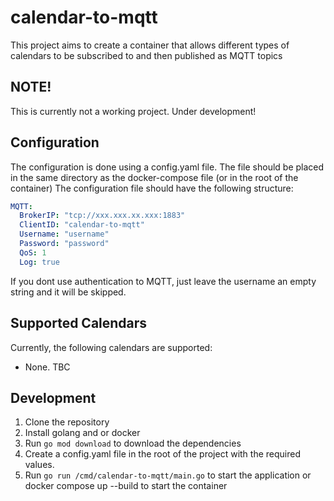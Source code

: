 # calendar-to-mqtt
This project aims to create a container that allows different types of calendars to be subscribed to and then published as MQTT topics

## NOTE!
This is currently not a working project. Under development!

## Configuration
The configuration is done using a config.yaml file.
The file should be placed in the same directory as the docker-compose file (or in the root of the container)
The configuration file should have the following structure:
```yaml
MQTT:
  BrokerIP: "tcp://xxx.xxx.xx.xxx:1883"
  ClientID: "calendar-to-mqtt"
  Username: "username"
  Password: "password"
  QoS: 1
  Log: true
```
If you dont use authentication to MQTT, just leave the username an empty string and it will be skipped.

## Supported Calendars
Currently, the following calendars are supported:
- None. TBC


## Development
1. Clone the repository
2. Install golang and or docker
3. Run `go mod download` to download the dependencies
4. Create a config.yaml file in the root of the project with the required values.
5. Run `go run /cmd/calendar-to-mqtt/main.go` to start the application or docker compose up --build to start the container
